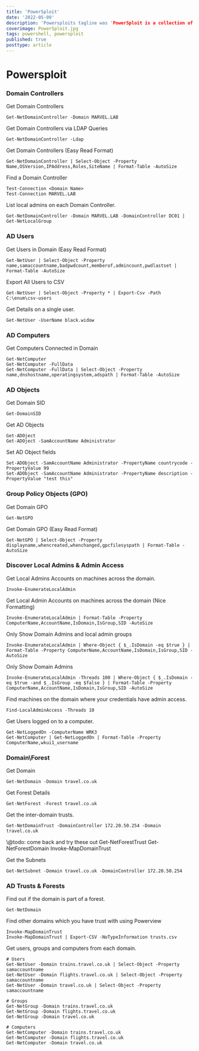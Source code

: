 ```yaml
---
title: 'PowerSploit'
date: '2022-05-09'
description: 'Powersploits tagline was 'PowerSploit is a collection of Microsoft PowerShell modules that can be used to aid penetration testers during all phases of an assessment.'. While the library is no longer supported, it still lives up to its name as a good selection of modules we can use on our pentests.'
coverimage: PowerSploit.jpg
tags: powershell, powersploit
published: true
posttype: article
---
```

# Powersploit

### Domain Controllers

Get Domain Controllers

```
Get-NetDomainController -Domain MARVEL.LAB
```

Get Domain Controllers via LDAP Queries

```
Get-NetDomainController -Ldap
```

Get Domain Controllers (Easy Read Format)

```
Get-NetDomainController | Select-Object -Property Name,OSVersion,IPAddress,Roles,SiteName | Format-Table -AutoSize
```

Find a Domain Controller

```
Test-Connection <Domain Name>
Test-Connection MARVEL.LAB
```

List local admins on each Domain Controller.

```
Get-NetDomainController -Domain MARVEL.LAB -DomainController DC01 | Get-NetLocalGroup
```

### AD Users

Get Users in Domain (Easy Read Format)

```
Get-NetUser | Select-Object -Property name,samaccountname,badpwdcount,memberof,admincount,pwdlastset | Format-Table -AutoSize
```

Export All Users to CSV

```
Get-NetUser | Select-Object -Property * | Export-Csv -Path C:\enum\csv-users
```

Get Details on a single user.

```
Get-NetUser -UserName black.widow
```

### AD Computers

Get Computers Connected in Domain

```
Get-NetComputer
Get-NetComputer -FullData
Get-NetComputer -FullData | Select-Object -Property name,dnshostname,operatingsystem,adspath | Format-Table -AutoSize
```

### AD Objects

Get Domain SID

```
Get-DomainSID
```

Get AD Objects

```
Get-ADOject
Get-ADOject -SamAccountName Administrator
```

Set AD Object fields

```
Set-ADObject -SamAccountName Administrator -PropertyName countrycode -PropertyValue 99
Set-ADObject -SamAccountName Administrator -PropertyName description -PropertyValue "test this"
```

### Group Policy Objects (GPO)

Get Domain GPO

```
Get-NetGPO
```

Get Domain GPO (Easy Read Format)

```
Get-NetGPO | Select-Object -Property displayname,whencreated,whenchanged,gpcfilesyspath | Format-Table -AutoSize
```

### Discover Local Admins & Admin Access

Get Local Admins Accounts on machines across the domain.

```
Invoke-EnumerateLocalAdmin
```

Get Local Admin Accounts on machines across the domain (Nice Formatting)

```
Invoke-EnumerateLocalAdmin | Format-Table -Property ComputerName,AccountName,IsDomain,IsGroup,SID -AutoSize
```

Only Show Domain Admins and local admin groups

```
Invoke-EnumerateLocalAdmin | Where-Object { $_.IsDomain -eq $true } | Format-Table -Property ComputerName,AccountName,IsDomain,IsGroup,SID -AutoSize
```

Only Show Domain Admins

```
Invoke-EnumerateLocalAdmin -Threads 100 | Where-Object { $_.IsDomain -eq $true -and $_.IsGroup -eq $false } | Format-Table -Property ComputerName,AccountName,IsDomain,IsGroup,SID -AutoSize
```

Find machines on the domain where your credentials have admin access.

```
Find-LocalAdminAccess -Threads 10
```

Get Users logged on to a computer.

```
Get-NetLoggedOn -ComputerName WRK3
Get-NetComputer | Get-NetLoggedOn | Format-Table -Property ComputerName,wkui1_username
```

### Domain\Forest

Get Domain

```
Get-NetDomain -Domain travel.co.uk
```

Get Forest Details

```
Get-NetForest -Forest travel.co.uk
```

Get the inter-domain trusts.

```
Get-NetDomainTrust -DomainController 172.20.50.254 -Domain travel.co.uk
```

\\@todo: come back and try these out Get-NetForestTrust Get-NetForestDomain Invoke-MapDomainTrust

Get the Subnets

```
Get-NetSubnet -Domain travel.co.uk -DomainController 172.20.50.254
```

### AD Trusts & Forests

Find out if the domain is part of a forest.

```
Get-NetDomain
```

Find other domains which you have trust with using Powerview

```
Invoke-MapDomainTrust
Invoke-MapDomainTrust | Export-CSV -NoTypeInformation trusts.csv
```

Get users, groups and computers from each domain.

```
# Users
Get-NetUser -Domain trains.travel.co.uk | Select-Object -Property samaccountname
Get-NetUser -Domain flights.travel.co.uk | Select-Object -Property samaccountname
Get-NetUser -Domain travel.co.uk | Select-Object -Property samaccountname

# Groups
Get-NetGroup -Domain trains.travel.co.uk
Get-NetGroup -Domain flights.travel.co.uk
Get-NetGroup -Domain travel.co.uk

# Computers
Get-NetComputer -Domain trains.travel.co.uk
Get-NetComputer -Domain flights.travel.co.uk
Get-NetComputer -Domain travel.co.uk
```